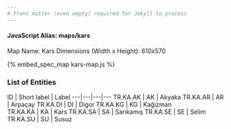 ```yaml
---
# Front matter (even empty) required for Jekyll to process
---
```


#### JavaScript Alias: maps/kars

Map Name: Kars
Dimensions (Width x Height): 610x570



{% embed_spec_map kars-map.js %}

### List of Entities

ID | Short label | Label
---|---|---|---
TR.KA.AK | AK | Akyaka
TR.KA.AR | AR | Arpaçay
TR.KA.DI | DI | Digor
TR.KA.KG | KG | Kağızman		
TR.KA.KA | KA | Kars
TR.KA.SA | SA | Sarıkamış
TR.KA.SE | SE | Selim
TR.KA.SU | SU | Susuz